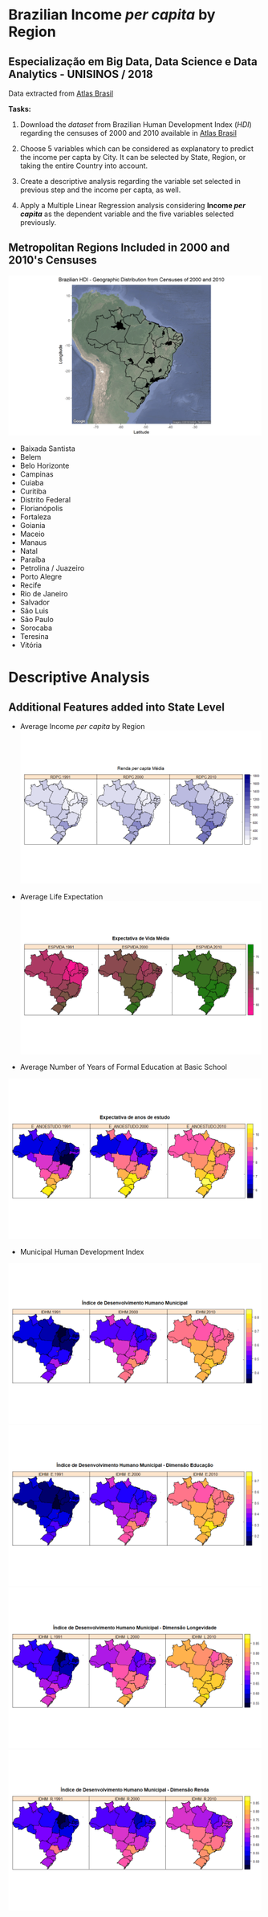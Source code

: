 # Brazilian Income _per capita_ by Region
## Especialização em Big Data, Data Science e Data Analytics - UNISINOS / 2018

Data extracted from [Atlas Brasil](http://www.atlasbrasil.org.br/2013/pt/download/)

**Tasks:**

1. Download the _dataset_ from Brazilian Human Development Index (_HDI_) regarding the censuses of 2000 and 2010 available in [Atlas Brasil](http://www.atlasbrasil.org.br/2013/pt/download/)

2. Choose 5 variables which can be considered as explanatory to predict the income per capta by City. It can be selected by State, Region, or taking the entire Country into account.

3. Create a descriptive analysis regarding the variable set selected in previous step and the income per capta, as well.

4. Apply a Multiple Linear Regression analysis considering **Income _per capita_** as the dependent variable and the five variables selected previously.


## Metropolitan Regions Included in 2000 and 2010's Censuses

![Map](/images/finalMap.png)

* Baixada Santista
* Belem
* Belo Horizonte
* Campinas
* Cuiaba
* Curitiba
* Distrito Federal
* Florianópolis
* Fortaleza
* Goiania
* Maceio
* Manaus
* Natal
* Paraíba
* Petrolina / Juazeiro
* Porto Alegre
* Recife
* Rio de Janeiro
* Salvador
* São Luis
* São Paulo
* Sorocaba
* Teresina
* Vitória

# Descriptive Analysis
## Additional Features added into State Level

* Average Income _per capita_ by Region
![RDPC](/images/RDPC_heatmap.png)

* Average Life Expectation
![ESPVIDA](/images/ESPVIDA_heatmap.png)

* Average Number of Years of Formal Education at Basic School

![E_ANOSESTUDO](/images/E_ANOSESTUDO_heatmap.png)

* Municipal Human Development Index

![IDHM](/images/IDHM_heatmap.png)
![IDHM_E](/images/IDHM_E_heatmap.png)
![IDHM_L](/images/IDHM_L_heatmap.png)
![IDHM_R](/images/IDHM_R_heatmap.png)
